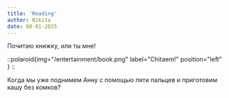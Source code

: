 ```yaml
---
title: 'Reading'
author: Nikita
date: 08-01-2025
---
```


Почитаю книжку, или ты мне!

::polaroid{img="/entertainment/book.png" label="Chitaem!" position="left" }
::

<!--more-->
Когда мы уже поднимем Анну с помощью пяти пальцев и приготовим кашу без комков?
